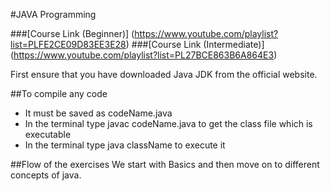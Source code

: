#JAVA Programming

###[Course Link (Beginner)] (https://www.youtube.com/playlist?list=PLFE2CE09D83EE3E28)
###[Course Link (Intermediate)] (https://www.youtube.com/playlist?list=PL27BCE863B6A864E3)

First ensure that you have downloaded Java JDK from the official website.<br>

##To compile any code
* It must be saved as codeName.java
* In the terminal type javac codeName.java to get the class file which is executable
* In the terminal type java className to execute it

##Flow of the exercises
We start with Basics and then move on to different concepts of java.